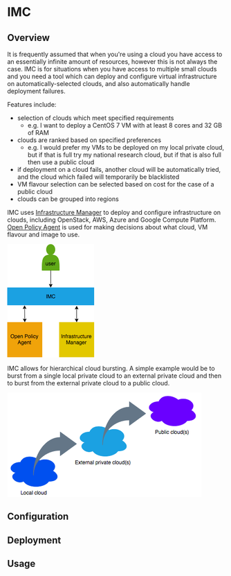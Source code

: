 # IMC

## Overview

It is frequently assumed that when you're using a cloud you have access to an essentially infinite amount of resources, however this is not always the case. IMC is for situations when you have access to multiple small clouds and you need a tool which can deploy and configure virtual infrastructure on automatically-selected clouds, and also automatically handle deployment failures.

Features include:
* selection of clouds which meet specified requirements
  * e.g. I want to deploy a CentOS 7 VM with at least 8 cores and 32 GB of RAM
* clouds are ranked based on specified preferences
  * e.g. I would prefer my VMs to be deployed on my local private cloud, but if that is full try my national research cloud, but if that is also full then use a public cloud
* if deployment on a cloud fails, another cloud will be automatically tried, and the cloud which failed will temporarily be blacklisted
* VM flavour selection can be selected based on cost for the case of a public cloud
* clouds can be grouped into regions

IMC uses [Infrastructure Manager](https://github.com/grycap/im) to deploy and configure infrastructure on clouds, including OpenStack, AWS, Azure and Google Compute Platform. [Open Policy Agent](https://www.openpolicyagent.org) is used for making decisions about what cloud, VM flavour and image to use.

![Architecture](imc.png)

IMC allows for hierarchical cloud bursting. A simple example would be to burst from a single local private cloud to an external private cloud and then to burst from the external private cloud to a public cloud.

![Hierarchical cloud bursting](cloudbursting.png)

## Configuration

## Deployment

## Usage

